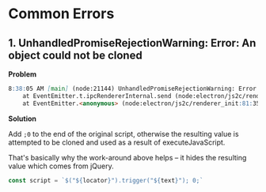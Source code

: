 # Common Errors

## 1. UnhandledPromiseRejectionWarning: Error: An object could not be cloned

**Problem**

```markdown
8:38:05 AM [main] (node:21144) UnhandledPromiseRejectionWarning: Error: An object could not be cloned.
    at EventEmitter.t.ipcRendererInternal.send (node:electron/js2c/renderer_init:85:328)
    at EventEmitter.<anonymous> (node:electron/js2c/renderer_init:81:357)
```

**Solution**

Add `;0` to the end of the original script, otherwise the resulting value is attempted to be cloned and used as a result of executeJavaScript.

That's basically why the work-around above helps – it hides the resulting value which comes from jQuery.

```javascript
const script = `$("${locator}").trigger("${text}"); 0;`

```

